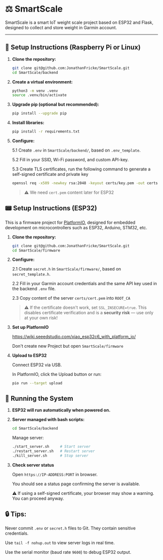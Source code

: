 # ⚖️ SmartScale

SmartScale is a smart IoT weight scale project based on ESP32 and Flask, designed to collect and store weight in Garmin account.

---

## 🔧 Setup Instructions (Raspberry Pi or Linux)

1. **Clone the repository:**

   ```bash
   git clone git@github.com:JonathanFricke/SmartScale.git
   cd SmartScale/backend
   ```

2. **Create a virtual environment:**
   ```bash
   python3 -m venv .venv
   source .venv/bin/activate
   ```

3. **Upgrade pip (optional but recommended):**
	```bash
	pip install --upgrade pip
	```

4. **Install libraries:**
	```bash
	pip install -r requirements.txt
	```


5. **Configure:**

	5.1 Create `.env` in `SmartScale/backend/`, based on `.env_template`.

	5.2 Fill in your SSID, Wi-Fi password, and custom API-key.

	5.3 Create TLS certificates, run the following command to generate a self-signed certificate and private key
	
	```bash
	openssl req -x509 -newkey rsa:2048 -keyout certs/key.pem -out certs/cert.pem -days 3650 -nodes -subj "/CN=localhost"
	```

	>⚠️ We need `cert.pem` content later for ESP32


## 📟 Setup Instructions (ESP32)
This is a firmware project for [PlatformIO](https://platformio.org/), designed for embedded development on microcontrollers such as ESP32, Arduino, STM32, etc.

1. **Clone the repository:**

   ```bash
   git clone git@github.com:JonathanFricke/SmartScale.git
   cd SmartScale/firmware
   ```

2. **Configure:**

	2.1 Create `secret.h` in `SmartScale/firmware/`, based on `secret_template.h`.

	2.2 Fill in your Garmin account credentials and the same API key used in the backend `.env` file.
	
	2.3 Copy content of the server `certs/cert.pem` into `ROOT_CA`

	> ⚠️ If the certificate doesn't work, set `SSL_INSECURE=true`. This disables certificate verification and is a **security risk** — use only at your own risk!


3. **Set up PlatformIO**

	https://wiki.seeedstudio.com/xiao_esp32c6_with_platform_io/

	Don't create new Project but open ```SmartScale/firmware```

4. **Upload to ESP32**

	Connect ESP32 via USB.

	In PlatformIO, click the Upload button or run:

	```bash
	pio run --target upload
	```

## 🚀 Running the System
1. **ESP32 will run automatically when powered on.**

2. **Server managed with bash scripts:**

	```bash
	cd SmartScale/backend
	```
	Manage server:
	```bash
	./start_server.sh     # Start server
	./restart_server.sh   # Restart server
	./kill_server.sh      # Stop server
	```

3. **Check server status**

	Open ```https://IP-ADDRESS:PORT``` in browser.

	You should see a status page confirming the server is available.

	⚠️ If using a self-signed certificate, your browser may show a warning. You can proceed anyway.


## 🔒 Tips: ##
 Never commit `.env` or `secret.h` files to Git. They contain sensitive credentials.

 Use `tail -f nohup.out` to view server logs in real time.

 Use the serial monitor (baud rate `9600`) to debug ESP32 output.



<!-- 3. **(Alternative) Install Miniconda**
   Download and install from:
   https://www.anaconda.com/docs/getting-started/miniconda/install

2. **Create and activate a new Conda environment:**

   ```bash
   conda create -n smartscale python=3 pip
   conda activate smartscale -->


<!-- Use [pre-commit](https://pre-commit.com) for automated checks.

```bash
pip install pre-commit
pip install detect-secrets
pip install --upgrade identify
```
```bash
detect-secrets scan > .secrets.baseline
```
```bash
pre-commit install
```

Test with:

```bash
pre-commit run --all-files
```

If ```detect screts``` fails, change .secrets.baseline format to ```UTF-8```. -->
